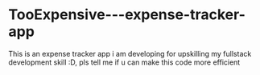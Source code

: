 # TooExpensive---expense-tracker-app
This is an expense tracker app i am developing for upskilling my fullstack development skill :D, pls tell me if u can make this code more efficient

